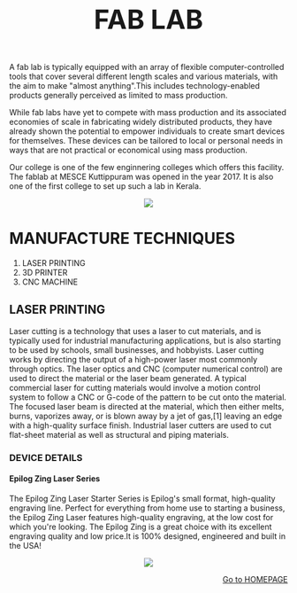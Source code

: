 <font size="+5">
<p align= "center">
  <b> FAB LAB </b>
  </p></font>
  
  A fab lab is typically equipped with an array of flexible computer-controlled tools that cover several different length scales and various materials, with the aim to make "almost anything".This includes technology-enabled products generally perceived as limited to mass production.

While fab labs have yet to compete with mass production and its associated economies of scale in fabricating widely distributed products, they have already shown the potential to empower individuals to create smart devices for themselves. These devices can be tailored to local or personal needs in ways that are not practical or economical using mass production.

Our college is one of the few enginnering colleges which offers this facility. The fablab at MESCE Kuttippuram was opened in the year 2017. It is also one of the first college to set up such a lab in Kerala.

<p align= "center">
  <img src="http://www.anuragchugh.com/_/rsrc/1467891596424/logos/fabfoundationindialogo.png">
</p> 

# MANUFACTURE TECHNIQUES
1. LASER PRINTING
2. 3D PRINTER 
3. CNC MACHINE

## LASER PRINTING
Laser cutting is a technology that uses a laser to cut materials, and is typically used for industrial manufacturing applications, but is also starting to be used by schools, small businesses, and hobbyists. Laser cutting works by directing the output of a high-power laser most commonly through optics. The laser optics and CNC (computer numerical control) are used to direct the material or the laser beam generated. A typical commercial laser for cutting materials would involve a motion control system to follow a CNC or G-code of the pattern to be cut onto the material. The focused laser beam is directed at the material, which then either melts, burns, vaporizes away, or is blown away by a jet of gas,[1] leaving an edge with a high-quality surface finish. Industrial laser cutters are used to cut flat-sheet material as well as structural and piping materials.
### DEVICE DETAILS
#### Epilog Zing Laser Series
The Epilog Zing Laser Starter Series is Epilog's small format, high-quality engraving line. Perfect for everything from home use to starting a business, the Epilog Zing Laser features high-quality engraving, at the low cost for which you're looking. The Epilog Zing is a great choice with its excellent engraving quality and low price.It is 100% designed, engineered and built in the USA!
<p align= "center">
  <img src="https://encrypted-tbn0.gstatic.com/images?q=tbn:ANd9GcSkmYTbB-6AIqShJ98JyQQ0cjJ6it1VbcqAtbRZA00dyair5k7u">
</p>










[<p align= "right">Go to HOMEPAGE </p>](https://arjunhari2704.github.io/)
